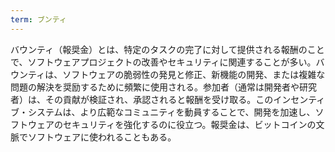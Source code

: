 ```yaml
---
term: ブンティ
---
```

バウンティ（報奨金）とは、特定のタスクの完了に対して提供される報酬のことで、ソフトウェアプロジェクトの改善やセキュリティに関連することが多い。バウンティは、ソフトウェアの脆弱性の発見と修正、新機能の開発、または複雑な問題の解決を奨励するために頻繁に使用される。参加者（通常は開発者や研究者）は、その貢献が検証され、承認されると報酬を受け取る。このインセンティブ・システムは、より広範なコミュニティを動員することで、開発を加速し、ソフトウェアのセキュリティを強化するのに役立つ。報奨金は、ビットコインの文脈でソフトウェアに使われることもある。